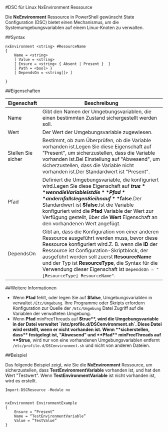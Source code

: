 #DSC für Linux NxEnvironment Ressource

Die **NxEnvironment** Ressource in PowerShell gewünscht State Configuration (DSC) bietet einen Mechanismus, um die Systemumgebungsvariablen auf einem Linux-Knoten zu verwalten.

##Syntax

```
nxEnvironment <string> #ResourceName
{
    Name = <string>
    [ Value = <string>
    [ Ensure = <string> { Absent | Present }  ]
    [ Path = <bool> }
    [ DependsOn = <string[]> ]

}
```

##Eigenschaften

| Eigenschaft| Beschreibung|
|---|---|
| Name| Gibt den Namen der Umgebungsvariablen, die einen bestimmten Zustand sichergestellt werden soll.|
| Wert| Der Wert der Umgebungsvariable zugewiesen.|
| Stellen Sie sicher| Bestimmt, ob zum Überprüfen, ob die Variable vorhanden ist.Legen Sie diese Eigenschaft auf "Present", um sicherzustellen, dass die Variable vorhanden ist.Bei Einstellung auf "Abwesend", um sicherzustellen, dass die Variable nicht vorhanden ist.Der Standardwert ist "Present".|
| Pfad| Definiert die Umgebungsvariable, die konfiguriert wird.Legen Sie diese Eigenschaft auf **$true** wenn die Variable ist die **Pfad** andernfalls legen Sie ihn auf **$false**.Der Standardwert ist **$false**.Ist die Variable konfiguriert wird die **Pfad** Variable der Wert zur Verfügung gestellt, über die **Wert** Eigenschaft an den vorhandenen Wert angefügt.|
| DependsOn| Gibt an, dass die Konfiguration von einer anderen Ressource ausgeführt werden muss, bevor diese Ressource konfiguriert wird.Z. B. wenn die **ID** der Ressource ist Configuration-Skriptblock, der ausgeführt werden soll zuerst **ResourceName** und der Typ ist **ResourceType**, die Syntax für die Verwendung dieser Eigenschaft ist `DependsOn = "[ResourceType] ResourceName"`.|

##Weitere Informationen

* Wenn **Pfad** fehlt, oder legen Sie auf **$false**, Umgebungsvariablen in verwaltet `/Etc/Umgebung`. Ihre Programme oder Skripts erfordern Konfiguration zur Quelle der `/Etc/Umgebung` Datei Zugriff auf die Variablen der verwalteten Umgebung.
* Wenn **Pfad** minFreeThreads auf **$true**, wird die Umgebungsvariable in der Datei verwaltet `/etc/profile.d/DSCenvironment.sh`. Diese Datei wird erstellt, wenn er nicht vorhanden ist. Wenn **sicherstellen, dass** festgelegt ist, "Abwesend" und **Pfad** minFreeThreads auf **$true**, wird nur von eine vorhandenen Umgebungsvariablen entfernt `/etc/profile.d/DSCenvironment.sh` und nicht von anderen Dateien.

##Beispiel

Das folgende Beispiel zeigt, wie Sie die **NxEnvironment** Ressource, um sicherzustellen, dass **TestEnvironmentVariable** vorhanden ist, und hat den Wert "Testwert". Wenn **TestEnvironmentVariable** ist nicht vorhanden ist, wird es erstellt.

```
Import-DSCResource -Module nx 


nxEnvironment EnvironmentExample
{
    Ensure = “Present”
    Name = “TestEnvironmentVariable”
    Value = “TestValue”
}
```






